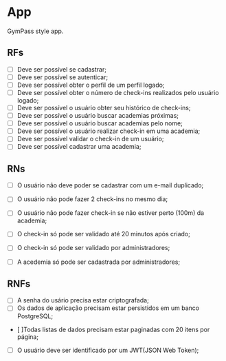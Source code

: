 # App

GymPass style app.

## RFs

- [ ] Deve ser possível se cadastrar;
- [ ] Deve ser possível se autenticar;
- [ ] Deve ser possível obter o perfil de um perfil logado;
- [ ] Deve ser possível obter o número de check-ins realizados pelo usuário logado;
- [ ] Deve ser possível o usuário obter seu histórico de check-ins;
- [ ] Deve ser possível o usuário buscar academias próximas;
- [ ] Deve ser possível o usuário buscar academias pelo nome;
- [ ] Deve ser possível o usuário realizar check-in em uma academia;
- [ ] Deve ser possível validar o check-in de um usuário;
- [ ] Deve ser possível cadastrar uma academia;

## RNs

- [ ] O usuário não deve poder se cadastrar com um e-mail duplicado;
- [ ] O usuário não pode fazer 2 check-ins no mesmo dia;
- [ ] O usuário não pode fazer check-in se não estiver perto (100m) da academia;
- [ ] O check-in só pode ser validado até 20 minutos após criado;
- [ ] O check-in só pode ser validado por administradores;
- [ ] A acedemia só pode ser cadastrada por administradores;



## RNFs

- [ ] A senha do usário precisa estar criptografada;
- [ ] Os dados de aplicação precisam estar persistidos em um banco PostgreSQL;
- [ ]Todas listas de dados precisam estar paginadas com 20 itens por página;
- [ ] O usuário deve ser identificado por um JWT(JSON Web Token);